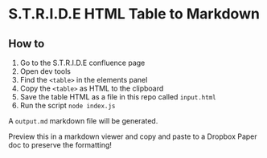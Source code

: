 # S.T.R.I.D.E HTML Table to Markdown

## How to

1. Go to the S.T.R.I.D.E confluence page
2. Open dev tools
3. Find the `<table>` in the elements panel
4. Copy the `<table>` as HTML to the clipboard
5. Save the table HTML as a file in this repo called `input.html`
6. Run the script `node index.js`

A `output.md` markdown file will be generated. 

Preview this in a markdown viewer and copy and paste to a Dropbox Paper doc to preserve the formatting!
